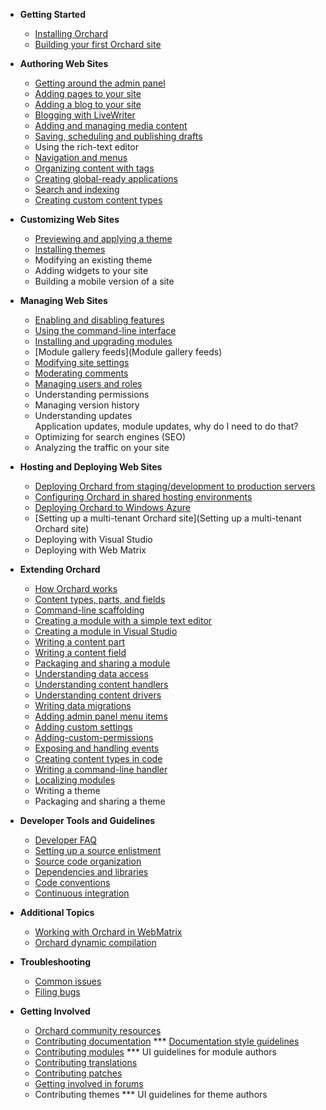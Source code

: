 
* **Getting Started**
    * [Installing Orchard](Installing-Orchard)
    * [Building your first Orchard site](Getting-Started)

* **Authoring Web Sites**
    * [Getting around the admin panel](Getting-around-the-admin-panel)
    * [Adding pages to your site](Adding-Pages-to-Your-Site)
    * [Adding a blog to your site](Adding-a-blog-to-your-site)
    * [Blogging with LiveWriter](Blogging-with-LiveWriter)
    * [Adding and managing media content](Adding-and-managing-media-content)
    * [Saving, scheduling and publishing drafts](Saving-scheduling-and-publishing-drafts)
    * Using the rich-text editor
    * [Navigation and menus](Navigation-and-menus)
    * [Organizing content with tags](Organizing-content-with-tags)
    * [Creating global-ready applications](Creating-global-ready-applications)
    * [Search and indexing](Search-and-indexing)
    * [Creating custom content types](Creating-custom-content-types)

* **Customizing Web Sites**
    * [Previewing and applying a theme](Previewing-and-applying-a-theme)
    * [Installing themes](Installing-themes)
    * Modifying an existing theme
    * Adding widgets to your site
    * Building a mobile version of a site

* **Managing Web Sites**
    * [Enabling and disabling features](Enabling-and-disabling-features)
    * [Using the command-line interface](Using-the-command-line-interface)
    * [Installing and upgrading modules](Installing-and-upgrading-modules)
    * [Module gallery feeds](Module gallery feeds)
    * [Modifying site settings](Modifying-site-settings)
    * [Moderating comments](Moderating-comments)
    * [Managing users and roles](Managing-users-and-roles)
    * Understanding permissions
    * Managing version history
    * Understanding updates  
Application updates, module updates, why do I need to do that?
    * Optimizing for search engines (SEO)
    * Analyzing the traffic on your site

* **Hosting and Deploying Web Sites**
    * [Deploying Orchard from staging/development to production servers](Deploying-Orchard-from-staging-development-to-production-servers)
    * [Configuring Orchard in shared hosting environments](Configuring-Orchard-in-shared-hosting-environments)
    * [Deploying Orchard to Windows Azure](Deploying-Orchard-to-Windows-Azure)
    * [Setting up a multi-tenant Orchard site](Setting up a multi-tenant Orchard site)
    * Deploying with Visual Studio
    * Deploying with Web Matrix

* **Extending Orchard**
    * [How Orchard works](How-Orchard-works)
    * [Content types, parts, and fields](Content-types-parts-and-fields)
    * [Command-line scaffolding](Command-line-scaffolding)
    * [Creating a module with a simple text editor](Creating-a-module-with-a-simple-text-editor)
    * [Creating a module in Visual Studio](Creating-a-module-in-Visual-Studio)
    * [Writing a content part](Writing-a-content-part)
    * [Writing a content field](Creating-a-custom-field-type)
    * [Packaging and sharing a module](Packaging-and-sharing-a-module)
    * [Understanding data access](Understanding-data-access)
    * [Understanding content handlers](Understanding-content-handlers)
    * [Understanding content drivers](Understanding-content-drivers)
    * [Writing data migrations](Writing-data-migrations)
    * [Adding admin panel menu items](Adding-admin-panel-menu-items)
    * [Adding custom settings](Adding-custom-settings)
    * [Adding-custom-permissions](Adding-custom-permissions)
    * [Exposing and handling events](Exposing-and-handling-events)
    * [Creating content types in code](Creating-content-types-in-code)
    * [Writing a command-line handler](Writing-a-command-line-handler)
    * [Localizing modules](Localizing-modules)
    * Writing a theme
    * Packaging and sharing a theme

* **Developer Tools and Guidelines**
    * [Developer FAQ](Developer-FAQ)
    * [Setting up a source enlistment](Setting-up-a-source-enlistment)
    * [Source code organization](Source-code-organization) 
    * [Dependencies and libraries](Orchard-dependencies-and-libraries)
    * [Code conventions](Code-conventions)
    * [Continuous integration](Continuous-integration)

* **Additional Topics**
    * [Working with Orchard in WebMatrix](Working-with-Orchard-in-WebMatrix)
    * [Orchard dynamic compilation](Orchard-module-loader-and-dynamic-compilation)

* **Troubleshooting**
    * [Common issues](Common-issues)
    * [Filing bugs](Filing-bugs)

* **Getting Involved**
    * [Orchard community resources](Orchard-community-resources)
    * [Contributing documentation](Contributing-documentation)
*** [Documentation style guidelines](Documentation-style-guidelines)
    * [Contributing modules](Contributing-modules)
*** UI guidelines for module authors
    * [Contributing translations](Contributing-translations)
    * [Contributing patches](Contributing-patches)
    * [Getting involved in forums](Getting-involved-in-forums)
    * Contributing themes
*** UI guidelines for theme authors
